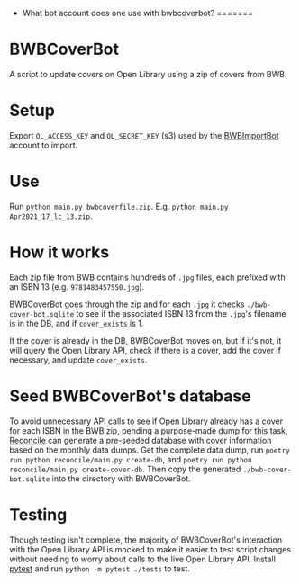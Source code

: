 * What bot account does one use with bwbcoverbot?
=======
# BWBCoverBot
A script to update covers on Open Library using a zip of covers from BWB.

# Setup
Export `OL_ACCESS_KEY` and `OL_SECRET_KEY` (s3) used by the [BWBImportBot](https://openlibrary.org/people/bwbimportbot) account to import.

# Use
Run `python main.py bwbcoverfile.zip`. E.g. `python main.py Apr2021_17_lc_13.zip`.

# How it works
Each zip file from BWB contains hundreds of `.jpg` files, each prefixed with an ISBN 13 (e.g. `9781483457550.jpg`).

BWBCoverBot goes through the zip and for each `.jpg` it checks `./bwb-cover-bot.sqlite` to see if the associated ISBN 13 from the `.jpg`'s filename is in the DB, and if `cover_exists` is 1.

If the cover is already in the DB, BWBCoverBot moves on, but if it's not, it will query the Open Library API, check if there is a cover, add the cover if necessary, and update `cover_exists`.

# Seed BWBCoverBot's database
To avoid unnecessary API calls to see if Open Library already has a cover for each ISBN in the BWB zip, pending a purpose-made dump for this task, [Reconcile](https://github.com/scottbarnes/reconcile/) can generate a pre-seeded database with cover information based on the monthly data dumps. Get the complete data dump, run `poetry run python reconcile/main.py create-db`, and `poetry run python reconcile/main.py create-cover-db`. Then copy the generated `./bwb-cover-bot.sqlite` into the directory with BWBCoverBot.

# Testing
Though testing isn't complete, the majority of BWBCoverBot's interaction with the Open Library API is mocked to make it easier to test script changes without needing to worry about calls to the live Open Library API. Install [pytest](https://pytest.org) and run `python -m pytest ./tests` to test.
